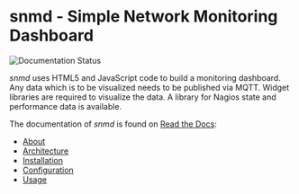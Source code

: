 snmd - Simple Network Monitoring Dashboard
==========================================

![Documentation Status](https://readthedocs.org/projects/snmd/badge/?version=latest)

*snmd* uses HTML5 and JavaScript code to build a monitoring dashboard. Any
data which is to be visualized needs to be published via MQTT. Widget
libraries are required to visualize the data. A library for Nagios state
and performance data is available.

The documentation of *snmd* is found on [Read the Docs](https://snmd.readthedocs.io/):
* [About](https://snmd.readthedocs.io/en/latest/about.html)
* [Architecture](https://snmd.readthedocs.io/en/latest/arch.html)
* [Installation](https://snmd.readthedocs.io/en/latest/install.html)
* [Configuration](https://snmd.readthedocs.io/en/latest/config.html)
* [Usage](https://snmd.readthedocs.io/en/latest/usage.html)
